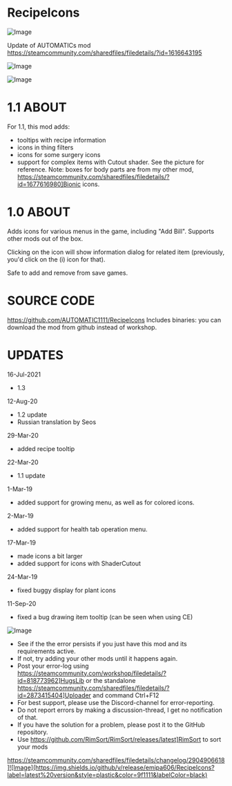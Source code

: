 # RecipeIcons

![Image](https://i.imgur.com/buuPQel.png)

Update of AUTOMATICs mod
https://steamcommunity.com/sharedfiles/filedetails/?id=1616643195

![Image](https://i.imgur.com/pufA0kM.png)

	
![Image](https://i.imgur.com/Z4GOv8H.png)

# 1.1 ABOUT

For 1.1, this mod adds:

- tooltips with recipe information
- icons in thing filters
- icons for some surgery icons
- support for complex items with Cutout shader. See the picture for reference. Note: boxes for body parts are from my other mod, https://steamcommunity.com/sharedfiles/filedetails/?id=1677616980]Bionic icons.

# 1.0 ABOUT

Adds icons for various menus in the game, including "Add Bill". Supports other mods out of the box.

Clicking on the icon will show information dialog for related item (previously, you'd click on the (i) icon for that).

Safe to add and remove from save games.

# SOURCE CODE

https://github.com/AUTOMATIC1111/RecipeIcons
Includes binaries: you can download the mod from github instead of workshop.

# UPDATES

16-Jul-2021
- 1.3

12-Aug-20
- 1.2 update
- Russian translation by Seos

29-Mar-20
- added recipe tooltip

22-Mar-20
- 1.1 update

1-Mar-19
- added support for growing menu, as well as for colored icons.

2-Mar-19
- added support for health tab operation menu.

17-Mar-19
- made icons a bit larger
- added support for icons with ShaderCutout

24-Mar-19
- fixed buggy display for plant icons

11-Sep-20
- fixed a bug drawing item tooltip (can be seen when using CE)
	
![Image](https://i.imgur.com/PwoNOj4.png)



-  See if the the error persists if you just have this mod and its requirements active.
-  If not, try adding your other mods until it happens again.
-  Post your error-log using https://steamcommunity.com/workshop/filedetails/?id=818773962]HugsLib or the standalone https://steamcommunity.com/sharedfiles/filedetails/?id=2873415404]Uploader and command Ctrl+F12
-  For best support, please use the Discord-channel for error-reporting.
-  Do not report errors by making a discussion-thread, I get no notification of that.
-  If you have the solution for a problem, please post it to the GitHub repository.
-  Use https://github.com/RimSort/RimSort/releases/latest]RimSort to sort your mods



https://steamcommunity.com/sharedfiles/filedetails/changelog/2904906618]![Image](https://img.shields.io/github/v/release/emipa606/RecipeIcons?label=latest%20version&style=plastic&color=9f1111&labelColor=black)

